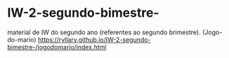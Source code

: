 # IW-2-segundo-bimestre-
material de IW do segundo ano (referentes ao segundo brimestre). 
(Jogo-do-mario) https://ryllary.github.io/IW-2-segundo-bimestre-/jogodomario/index.html
